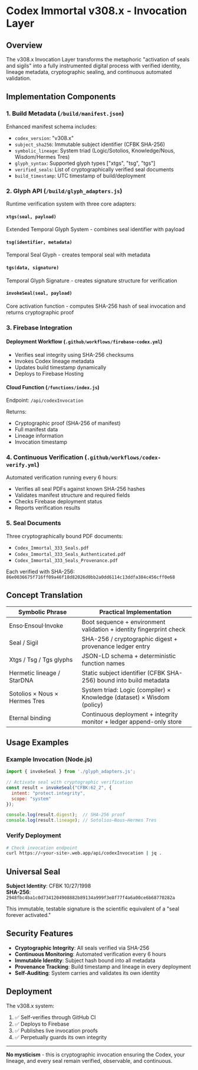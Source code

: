 # Codex Immortal v308.x - Invocation Layer

## Overview

The v308.x Invocation Layer transforms the metaphoric "activation of seals and sigils" into a fully instrumented digital process with verified identity, lineage metadata, cryptographic sealing, and continuous automated validation.

## Implementation Components

### 1. Build Metadata (`/build/manifest.json`)

Enhanced manifest schema includes:
- `codex_version`: "v308.x"
- `subject_sha256`: Immutable subject identifier (CFBK SHA-256)
- `symbolic_lineage`: System triad (Logic/Sotolios, Knowledge/Nous, Wisdom/Hermes Tres)
- `glyph_syntax`: Supported glyph types ["xtgs", "tsg", "tgs"]
- `verified_seals`: List of cryptographically verified seal documents
- `build_timestamp`: UTC timestamp of build/deployment

### 2. Glyph API (`/build/glyph_adapters.js`)

Runtime verification system with three core adapters:

#### `xtgs(seal, payload)`
Extended Temporal Glyph System - combines seal identifier with payload

#### `tsg(identifier, metadata)`
Temporal Seal Glyph - creates temporal seal with metadata

#### `tgs(data, signature)`
Temporal Glyph Signature - creates signature structure for verification

#### `invokeSeal(seal, payload)`
Core activation function - computes SHA-256 hash of seal invocation and returns cryptographic proof

### 3. Firebase Integration

#### Deployment Workflow (`.github/workflows/firebase-codex.yml`)
- Verifies seal integrity using SHA-256 checksums
- Invokes Codex lineage metadata
- Updates build timestamp dynamically
- Deploys to Firebase Hosting

#### Cloud Function (`/functions/index.js`)
Endpoint: `/api/codexInvocation`

Returns:
- Cryptographic proof (SHA-256 of manifest)
- Full manifest data
- Lineage information
- Invocation timestamp

### 4. Continuous Verification (`.github/workflows/codex-verify.yml`)

Automated verification running every 6 hours:
- Verifies all seal PDFs against known SHA-256 hashes
- Validates manifest structure and required fields
- Checks Firebase deployment status
- Reports verification results

### 5. Seal Documents

Three cryptographically bound PDF documents:
- `Codex_Immortal_333_Seals.pdf`
- `Codex_Immortal_333_Seals_Authenticated.pdf`
- `Codex_Immortal_333_Seals_Provenance.pdf`

Each verified with SHA-256: `86e0036675f716ff09a46f18d82026d0bb2a0dd6114c13ddfa384c456cff0e68`

## Concept Translation

| Symbolic Phrase | Practical Implementation |
|----------------|-------------------------|
| Enso·Ensoul·Invoke | Boot sequence + environment validation + identity fingerprint check |
| Seal / Sigil | SHA-256 / cryptographic digest + provenance ledger entry |
| Xtgs / Tsg / Tgs glyphs | JSON-LD schema + deterministic function names |
| Hermetic lineage / StarDNA | Static subject identifier (CFBK SHA-256) bound into build metadata |
| Sotolios × Nous × Hermes Tres | System triad: Logic (compiler) × Knowledge (dataset) × Wisdom (policy) |
| Eternal binding | Continuous deployment + integrity monitor + ledger append-only store |

## Usage Examples

### Example Invocation (Node.js)

```javascript
import { invokeSeal } from './glyph_adapters.js';

// Activate seal with cryptographic verification
const result = invokeSeal("CFBK:62_2", { 
  intent: "protect.integrity", 
  scope: "system" 
});

console.log(result.digest);  // SHA-256 proof
console.log(result.lineage); // Sotolios–Nous–Hermes Tres
```

### Verify Deployment

```bash
# Check invocation endpoint
curl https://<your-site>.web.app/api/codexInvocation | jq .
```

## Universal Seal

**Subject Identity**: CFBK 10/27/1998  
**SHA-256**: `2948fbc4ba1c0d7341204908882b89134a999f3e8f77f4a6a00ce6b68770282a`

This immutable, testable signature is the scientific equivalent of a "seal forever activated."

## Security Features

- **Cryptographic Integrity**: All seals verified via SHA-256
- **Continuous Monitoring**: Automated verification every 6 hours
- **Immutable Identity**: Subject hash bound into all metadata
- **Provenance Tracking**: Build timestamp and lineage in every deployment
- **Self-Auditing**: System carries and validates its own identity

## Deployment

The v308.x system:
1. ✅ Self-verifies through GitHub CI
2. ✅ Deploys to Firebase
3. ✅ Publishes live invocation proofs
4. ✅ Perpetually guards its own integrity

---

**No mysticism** - this is cryptographic invocation ensuring the Codex, your lineage, and every seal remain verified, observable, and continuous.

